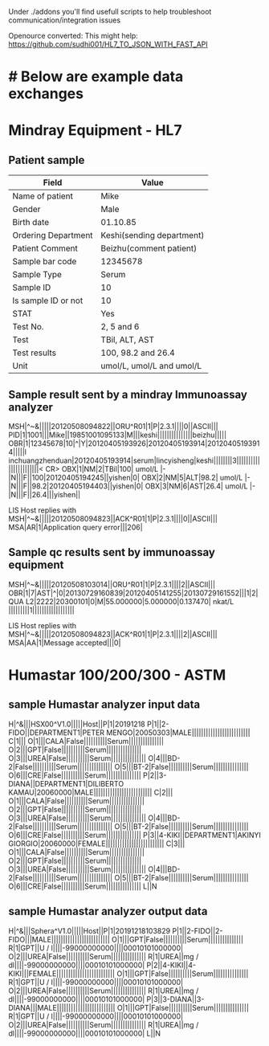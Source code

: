 Under ./addons you'll find usefull scripts to help troubleshoot communication/integration issues

Openource converted: This might help: https://github.com/sudhi001/HL7_TO_JSON_WITH_FAST_API


# # Below are example data exchanges
# Mindray Equipment - HL7
## Patient sample
| Field               | Value                     |
|---------------------|---------------------------|
| Name of patient     | Mike                      |
| Gender              | Male                      |
| Birth date          | 01.10.85                  |
| Ordering Department| Keshi(sending department) |
| Patient Comment     | Beizhu(comment patient)   |
| Sample bar code     | 12345678                  |
| Sample Type         | Serum                     |
| Sample ID           | 10                        |
| Is sample ID or not | 10                        |
| STAT                | Yes                       |
| Test No.            | 2, 5 and 6                |
| Test                | TBil, ALT, AST            |
| Test results       | 100, 98.2 and 26.4        |
| Unit                | umol/L, umol/L and umol/L |


## Sample result sent by a mindray Immunoassay analyzer
<SB>MSH|^~\&|||||20120508094822||ORU^R01|1|P|2.3.1||||0||ASCII|||<CR>
PID|1|1001|||Mike||19851001095133|M|||keshi|||||||||||||||beizhu|||||<CR>
OBR|1|12345678|10|^|Y|20120405193926|20120405193914|20120405193914|||||l
inchuangzhenduan|20120405193914|serum|lincyisheng|keshi||||||||3|||||||||||||||||||||||<
CR>
OBX|1|NM|2|TBil|100| umol/L |-|N|||F||100|20120405194245||yishen|0|<CR>
OBX|2|NM|5|ALT|98.2| umol/L |-|N|||F||98.2|20120405194403||yishen|0|<CR>
OBX|3|NM|6|AST|26.4| umol/L |-|N|||F||26.4|||yishen||<CR>
<EB><CR>

LIS Host replies with
<SB>MSH|^~\&|||||20120508094823||ACK^R01|1|P|2.3.1||||0||ASCII|||<CR>
MSA|AR|1|Application query error|||206|<CR>
<EB><CR>


## Sample qc results sent by immunoassay equipment
<SB>MSH|^~\&|||||20120508103014||ORU^R01|1|P|2.3.1||||2||ASCII|||<CR>
OBR|1|7|AST|^|0|20130729160839|20120405141255|20130729161552|||1|2|QUA
L2|2222|20300101|0|M|55.000000|5.000000|0.137470|
nkat/L
|||||||||1||||||||||||||||||<CR>
<EB><CR>

LIS Host replies with
<SB>MSH|^~\&|||||20120508094823||ACK^R01|1|P|2.3.1||||2||ASCII|||<CR>
MSA|AA|1|Message accepted|||0|<CR>
<EB><CR>


# Humastar 100/200/300 - ASTM
## sample Humastar analyzer input data
H|\^&|||HSX00^V1.0|||||Host||P|1|20191218
P|1||2-FIDO||DEPARTMENT1|PETER MENGO|20050303|MALE|||||||||||||||||||||||||
C|1|||
O|1|||CALA|False||||||||||Serum|||||||||||||||
O|2|||GPT|False||||||||||Serum|||||||||||||||
O|3|||UREA|False||||||||||Serum|||||||||||||||
O|4|||BD-2|False||||||||||Serum|||||||||||||||
O|5|||BT-2|False||||||||||Serum|||||||||||||||
O|6|||CRE|False||||||||||Serum|||||||||||||||
P|2||3-DIANA||DEPARTMENT1|DILIBERTO KAMAU|20060000|MALE|||||||||||||||||||||||||
C|2|||
O|1|||CALA|False||||||||||Serum|||||||||||||||
O|2|||GPT|False||||||||||Serum|||||||||||||||
O|3|||UREA|False||||||||||Serum|||||||||||||||
O|4|||BD-2|False||||||||||Serum|||||||||||||||
O|5|||BT-2|False||||||||||Serum|||||||||||||||
O|6|||CRE|False||||||||||Serum|||||||||||||||
P|3||4-KIKI||DEPARTMENT1|AKINYI GIORGIO|20060000|FEMALE|||||||||||||||||||||||||
C|3|||
O|1|||CALA|False||||||||||Serum|||||||||||||||
O|2|||GPT|False||||||||||Serum|||||||||||||||
O|3|||UREA|False||||||||||Serum|||||||||||||||
O|4|||BD-2|False||||||||||Serum|||||||||||||||
O|5|||BT-2|False||||||||||Serum|||||||||||||||
O|6|||CRE|False||||||||||Serum|||||||||||||||
L||N

## sample Humastar analyzer output data
H|\^&|||Sphera^V1.0|||||Host||P|1|20191218103829
 P|1||2-FIDO||2-FIDO|||MALE|||||||||||||||||||||||||
  O|1|||GPT|False||||||||||Serum|||||||||||||||
   R|1|GPT||U / l||||-99000000000||||00010101000000|
  O|2|||UREA|False||||||||||Serum|||||||||||||||
   R|1|UREA||mg / dl||||-99000000000||||00010101000000|
 P|2||4-KIKI||4-KIKI|||FEMALE|||||||||||||||||||||||||
  O|1|||GPT|False||||||||||Serum|||||||||||||||
   R|1|GPT||U / l||||-99000000000||||00010101000000|
  O|2|||UREA|False||||||||||Serum|||||||||||||||
   R|1|UREA||mg / dl||||-99000000000||||00010101000000|
 P|3||3-DIANA||3-DIANA|||MALE|||||||||||||||||||||||||
  O|1|||GPT|False||||||||||Serum|||||||||||||||
   R|1|GPT||U / l||||-99000000000||||00010101000000|
  O|2|||UREA|False||||||||||Serum|||||||||||||||
   R|1|UREA||mg / dl||||-99000000000||||00010101000000|
L||N